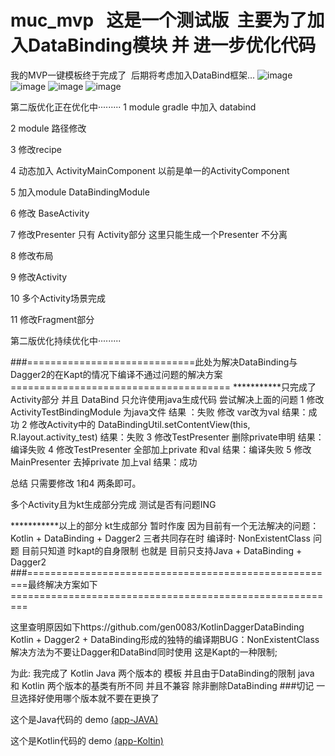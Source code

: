 # muc_mvp   这是一个测试版  主要为了加入DataBinding模块 并 进一步优化代码
我的MVP一键模板终于完成了  后期将考虑加入DataBind框架...
![image](https://github.com/goodluckforme/muc_mvp/blob/master/icon_MVP%E4%BD%BF%E7%94%A8%E7%A4%BA%E4%BE%8B.gif) 
![image](https://github.com/goodluckforme/muc_mvp/blob/master/icon_Template%E7%9B%AE%E5%BD%95%E7%BB%93%E6%9E%84.png) 
![image](https://github.com/goodluckforme/muc_mvp/blob/master/icon_activitys%E4%B8%8B%E6%A8%A1%E6%9D%BF.png) 
![image](https://github.com/goodluckforme/muc_mvp/blob/master/icon_%E6%A8%A1%E6%9D%BF%E6%A0%B9%E7%9B%AE%E5%BD%95.png) 



第二版优化正在优化中·········
1 module gradle 中加入 databind

2 module 路径修改

3 修改recipe

4 动态加入 ActivityMainComponent 以前是单一的ActivityComponent

5 加入module DataBindingModule

6 修改 BaseActivity

7 修改Presenter   只有 Activity部分  这里只能生成一个Presenter 不分离
 
8 修改布局 

9 修改Activity 

10 多个Activity场景完成

11 修改Fragment部分

第二版优化持续优化中·········

###=============================此处为解决DataBinding与Dagger2的在Kapt的情况下编译不通过问题的解决方案======================================
***********只完成了  Activity部分  并且  DataBind 只允许使用java生成代码
尝试解决上面的问题 
1 修改ActivityTestBindingModule 为java文件  结果 ：失败   修改 var改为val  结果：成功
2 修改Activity中的  DataBindingUtil.setContentView<ActivityTestBinding>(this, R.layout.activity_test)  结果：失败
3 修改TestPresenter 删除private申明  结果：编译失败
4 修改TestPresenter  全部加上private 和val 结果：编译失败
5 修改MainPresenter 去掉private 加上val 结果：成功

总结  只需要修改 1和4 两条即可。

多个Activity且为kt生成部分完成      测试是否有问题ING

***********以上的部分 kt生成部分  暂时作废  因为目前有一个无法解决的问题：Kotlin + DataBinding + Dagger2 三者共同存在时 编译时·	NonExistentClass 问题
目前只知道 时kapt的自身限制 
也就是 目前只支持Java + DataBinding + Dagger2 
###======================================================最终解决方案如下=========================================================

这里查明原因如下https://github.com/gen0083/KotlinDaggerDataBinding  
Kotlin + Dagger2 + DataBinding形成的独特的编译期BUG：NonExistentClass
解决方法为不要让Dagger和DataBind同时使用 这是Kapt的一种限制;


为此:
我完成了 Kotlin Java 两个版本的 模板 并且由于DataBinding的限制 java 和 Kotlin 两个版本的基类有所不同 并且不兼容 除非删除DataBinding
###切记 一旦选择好使用哪个版本就不要在更换了

这个是Java代码的 demo
[(app-JAVA)](https://github.com/goodluckforme/muc_mvp/blob/second/app-JAVA.rar)

这个是Kotlin代码的 demo
[(app-Koltin)](https://github.com/goodluckforme/muc_mvp/blob/second/app-Kotlin2.rar)



